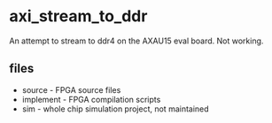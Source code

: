 # axi_stream_to_ddr
An attempt to stream to ddr4 on the AXAU15 eval board. Not working.

## files
- source - FPGA source files
- implement - FPGA compilation scripts
- sim - whole chip simulation project, not maintained


